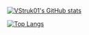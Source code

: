 <!--
**vstruk01/vstruk01** is a ✨ _special_ ✨ repository because its `README.md` (this file) appears on your GitHub profile.

Here are some ideas to get you started:

- 🔭 I’m currently working on ...
- 🌱 I’m currently learning ...
- 👯 I’m looking to collaborate on ...
- 🤔 I’m looking for help with ...
- 💬 Ask me about ...
- 📫 How to reach me: ...
- 😄 Pronouns: ...
- ⚡ Fun fact: ...
-->

[![VStruk01's GitHub stats](https://github-readme-stats.vercel.app/api?username=vstruk01&count_private=true&show_icons=true&theme=dark&include_all_commits=true)](https://github.com/vstruk01)





[![Top Langs](https://github-readme-stats.vercel.app/api/top-langs/?username=vstruk01&layout=compact&theme=dark&langs_count=8)](https://github.com/vstruk01)
